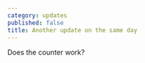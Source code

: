 ```yaml
---
category: updates
published: false
title: Another update on the same day
---
```


Does the counter work?
